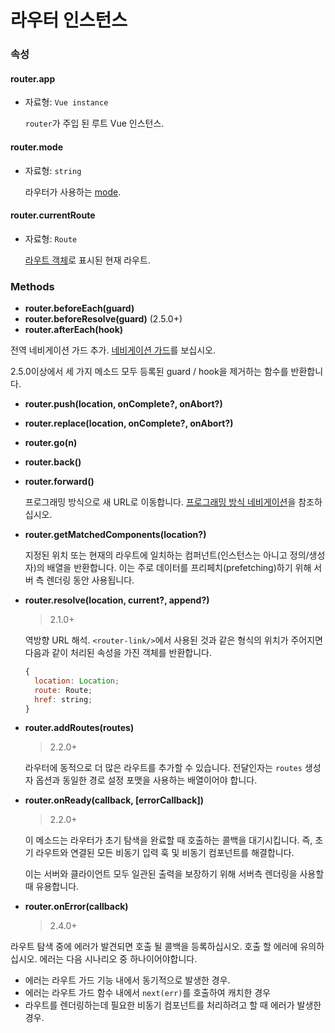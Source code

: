 # 라우터 인스턴스

### 속성

#### router.app

- 자료형: `Vue instance`

  `router`가 주입 된 루트 Vue 인스턴스.

#### router.mode

- 자료형: `string`

  라우터가 사용하는 [mode](options.md#mode).

#### router.currentRoute

- 자료형: `Route`

  [라우트 객체](route-object.md)로 표시된 현재 라우트.

### Methods

- **router.beforeEach(guard)**
- **router.beforeResolve(guard)** (2.5.0+)
- **router.afterEach(hook)**

전역 네비게이션 가드 추가. [네비게이션 가드](../advanced/navigation-guards.md)를 보십시오.

2.5.0이상에서 세 가지 메소드 모두 등록된 guard / hook을 제거하는 함수를 반환합니다.

- **router.push(location, onComplete?, onAbort?)**
- **router.replace(location, onComplete?, onAbort?)**
- **router.go(n)**
- **router.back()**
- **router.forward()**

  프로그래밍 방식으로 새 URL로 이동합니다. [프로그래밍 방식 네비게이션](../essentials/navigation.md)을 참조하십시오.

- **router.getMatchedComponents(location?)**

  지정된 위치 또는 현재의 라우트에 일치하는 컴퍼넌트(인스턴스는 아니고 정의/생성자)의 배열을 반환합니다. 이는 주로 데이터를 프리페치(prefetching)하기 위해 서버 측 렌더링 동안 사용됩니다.

- **router.resolve(location, current?, append?)**

  > 2.1.0+

  역방향 URL 해석. `<router-link/>`에서 사용된 것과 같은 형식의 위치가 주어지면 다음과 같이 처리된 속성을 가진 객체를 반환합니다.

  ``` js
  {
    location: Location;
    route: Route;
    href: string;
  }
  ```

- **router.addRoutes(routes)**

  > 2.2.0+

  라우터에 동적으로 더 많은 라우트를 추가할 수 있습니다. 전달인자는 `routes` 생성자 옵션과 동일한 경로 설정 포맷을 사용하는 배열이어야 합니다.

- **router.onReady(callback, [errorCallback])**

  > 2.2.0+

  이 메소드는 라우터가 초기 탐색을 완료할 때 호출하는 콜백을 대기시킵니다. 즉, 초기 라우트와 연결된 모든 비동기 입력 훅 및 비동기 컴포넌트를 해결합니다.

  이는 서버와 클라이언트 모두 일관된 출력을 보장하기 위해 서버측 렌더링을 사용할 때 유용합니다.

- **router.onError(callback)**

  > 2.4.0+

라우트 탐색 중에 에러가 발견되면 호출 될 콜백을 등록하십시오. 호출 할 에러에 유의하십시오. 에러는 다음 시나리오 중 하나이어야합니다.

  - 에러는 라우트 가드 기능 내에서 동기적으로 발생한 경우.
  - 에러는 라우트 가드 함수 내에서 `next(err)`를 호출하여 캐치한 경우
  - 라우트를 렌더링하는데 필요한 비동기 컴포넌트를 처리하려고 할 때 에러가 발생한 경우.
